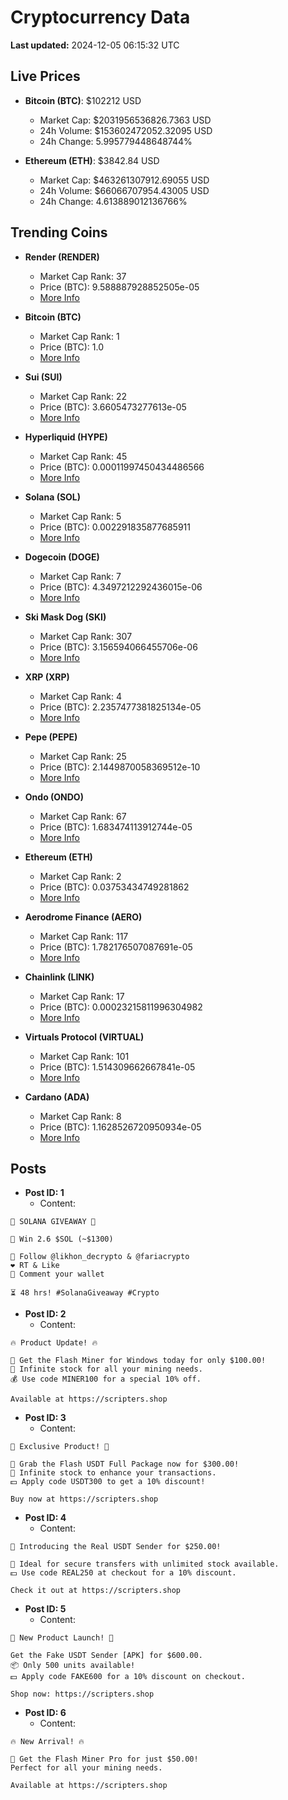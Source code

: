 # Cryptocurrency Data

**Last updated:** 2024-12-05 06:15:32 UTC

## Live Prices
- **Bitcoin (BTC)**: $102212 USD
  - Market Cap: $2031956536826.7363 USD
  - 24h Volume: $153602472052.32095 USD
  - 24h Change: 5.995779448648744%

- **Ethereum (ETH)**: $3842.84 USD
  - Market Cap: $463261307912.69055 USD
  - 24h Volume: $66066707954.43005 USD
  - 24h Change: 4.613889012136766%

## Trending Coins
- **Render (RENDER)**
  - Market Cap Rank: 37
  - Price (BTC): 9.588887928852505e-05
  - [More Info](https://www.coingecko.com/en/coins/render)

- **Bitcoin (BTC)**
  - Market Cap Rank: 1
  - Price (BTC): 1.0
  - [More Info](https://www.coingecko.com/en/coins/bitcoin)

- **Sui (SUI)**
  - Market Cap Rank: 22
  - Price (BTC): 3.6605473277613e-05
  - [More Info](https://www.coingecko.com/en/coins/sui)

- **Hyperliquid (HYPE)**
  - Market Cap Rank: 45
  - Price (BTC): 0.00011997450434486566
  - [More Info](https://www.coingecko.com/en/coins/hyperliquid)

- **Solana (SOL)**
  - Market Cap Rank: 5
  - Price (BTC): 0.002291835877685911
  - [More Info](https://www.coingecko.com/en/coins/solana)

- **Dogecoin (DOGE)**
  - Market Cap Rank: 7
  - Price (BTC): 4.3497212292436015e-06
  - [More Info](https://www.coingecko.com/en/coins/dogecoin)

- **Ski Mask Dog (SKI)**
  - Market Cap Rank: 307
  - Price (BTC): 3.156594066455706e-06
  - [More Info](https://www.coingecko.com/en/coins/ski-mask-dog)

- **XRP (XRP)**
  - Market Cap Rank: 4
  - Price (BTC): 2.2357477381825134e-05
  - [More Info](https://www.coingecko.com/en/coins/xrp)

- **Pepe (PEPE)**
  - Market Cap Rank: 25
  - Price (BTC): 2.1449870058369512e-10
  - [More Info](https://www.coingecko.com/en/coins/pepe)

- **Ondo (ONDO)**
  - Market Cap Rank: 67
  - Price (BTC): 1.683474113912744e-05
  - [More Info](https://www.coingecko.com/en/coins/ondo)

- **Ethereum (ETH)**
  - Market Cap Rank: 2
  - Price (BTC): 0.03753434749281862
  - [More Info](https://www.coingecko.com/en/coins/ethereum)

- **Aerodrome Finance (AERO)**
  - Market Cap Rank: 117
  - Price (BTC): 1.782176507087691e-05
  - [More Info](https://www.coingecko.com/en/coins/aerodrome-finance)

- **Chainlink (LINK)**
  - Market Cap Rank: 17
  - Price (BTC): 0.00023215811996304982
  - [More Info](https://www.coingecko.com/en/coins/chainlink)

- **Virtuals Protocol (VIRTUAL)**
  - Market Cap Rank: 101
  - Price (BTC): 1.514309662667841e-05
  - [More Info](https://www.coingecko.com/en/coins/virtual-protocol)

- **Cardano (ADA)**
  - Market Cap Rank: 8
  - Price (BTC): 1.1628526720950934e-05
  - [More Info](https://www.coingecko.com/en/coins/cardano)

## Posts
- **Post ID: 1**
  - Content:
```
🚀 SOLANA GIVEAWAY 🚀

🎁 Win 2.6 $SOL (~$1300)

🤝 Follow @likhon_decrypto & @fariacrypto
❤️ RT & Like
💬 Comment your wallet

⏳ 48 hrs! #SolanaGiveaway #Crypto
```

- **Post ID: 2**
  - Content:
```
🔥 Product Update! 🔥

🚀 Get the Flash Miner for Windows today for only $100.00!
🔋 Infinite stock for all your mining needs.
💰 Use code MINER100 for a special 10% off.

Available at https://scripters.shop
```

- **Post ID: 3**
  - Content:
```
🎁 Exclusive Product! 🎁

💸 Grab the Flash USDT Full Package now for $300.00!
🎉 Infinite stock to enhance your transactions.
💵 Apply code USDT300 to get a 10% discount!

Buy now at https://scripters.shop
```

- **Post ID: 4**
  - Content:
```
💎 Introducing the Real USDT Sender for $250.00!

💼 Ideal for secure transfers with unlimited stock available.
💵 Use code REAL250 at checkout for a 10% discount.

Check it out at https://scripters.shop
```

- **Post ID: 5**
  - Content:
```
🚀 New Product Launch! 🚀

Get the Fake USDT Sender [APK] for $600.00.
📦 Only 500 units available!
💵 Apply code FAKE600 for a 10% discount on checkout.

Shop now: https://scripters.shop
```

- **Post ID: 6**
  - Content:
```
🔥 New Arrival! 🔥

💸 Get the Flash Miner Pro for just $50.00!
Perfect for all your mining needs.

Available at https://scripters.shop
```

